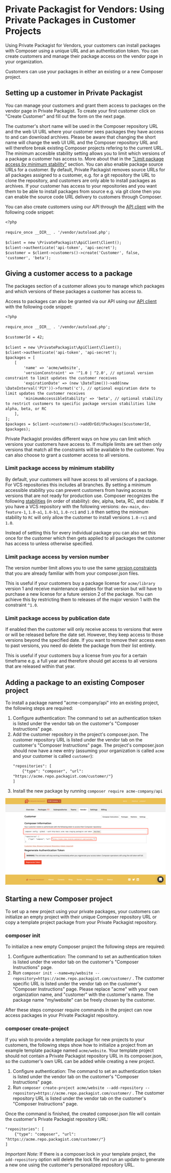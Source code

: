 # Private Packagist for Vendors: Using Private Packages in Customer Projects

Using Private Packagist for Vendors, your customers can install packages with Composer using a unique URL and an authentication token. You can create customers and manage their package access on the vendor page in your organization.

Customers can use your packages in either an existing or a new Composer project.

## Setting up a customer in Private Packagist

You can manage your customers and grant them access to packages on the vendor page in Private Packagist.
To create your first customer click on "Create Customer" and fill out the form on the next page.

The customer's short name will be used in the Composer repository URL and the web UI URL where your customer sees packages
they have access to and can download archives. Please be aware that changing the short name will change the web UI URL and
the Composer repository URL and will therefore break existing Composer projects refering to the current URL. The minimum accesible stability
setting allows you to limit which versions of a package a customer has access to. More about that in the
["Limit package access by minimum stability"](#limit-package-access-by-minimum-stability) section. You can also
enable package source URLs for a customer. By default, Private Packagist removes source URLs for all packages
assigned to a customer, e.g. for a git repository the URL to clone the repository, and customers are only able to install
packages as archives. If your customer has access to your repositories and you want them to be able to install
packages from source e.g. via git clone then you can enable the source code URL delivery to customers through Composer.

You can also create customers using our API through the [API client](https://github.com/packagist/private-packagist-api-client) with the following code snippet:

```
<?php

require_once __DIR__ . '/vendor/autoload.php';

$client = new \PrivatePackagist\ApiClient\Client();
$client->authenticate('api-token', 'api-secret');
$customer = $client->customers()->create('Customer', false, 'customer', 'beta');
```

## Giving a customer access to a package 

The packages section of a customer allows you to manage which packages and which versions of these packages a customer has access to.

Access to packages can also be granted via our API using our [API client](https://github.com/packagist/private-packagist-api-client) with the following code snippet:

```
<?php

require_once __DIR__ . '/vendor/autoload.php';

$customerId = 42;

$client = new \PrivatePackagist\ApiClient\Client();
$client->authenticate('api-token', 'api-secret');
$packages = [
    [
        'name' => 'acme/website',
        'versionConstraint' => '^1.0 | ^2.0', // optional version constraint to limit updates the customer receives
        'expirationDate' => (new \DateTime())->add(new \DateInterval('P1Y'))->format('c'), // optional expiration date to limit updates the customer receives
        'minimumAccessibleStability' => 'beta', // optional stability to restrict customers to specific package version stabilities like alpha, beta, or RC
    ],
];
$packages = $client->customers()->addOrEditPackages($customerId, $packages);
```

Private Packagist provides different ways on how you can limit which versions your customers have access to. If multiple
limits are set then only versions that match all the constraints will be available to the customer. You can also choose
to grant a customer access to all versions.

### Limit package access by minimum stability

By default, your customers will have access to all versions of a package. For VCS repositories this includes all branches.
By setting a minimum accessible stability you can prevent customers from having access to versions that are not ready for
production use. Composer recognizes the following [stabilities](https://getcomposer.org/doc/articles/versions.md#stabilities)
(in order of stability): dev, alpha, beta, RC, and stable. If you have a VCS repository with the following versions:
`dev-main`, `dev-feature-1`, `1.0-a1`, `1.0-b1`, `1.0-rc1` and `1.0` then setting the minimum stability to `RC` will only
allow the customer to install versions `1.0-rc1` and `1.0`.

Instead of setting this for every individual package you can also set this once for the customer which then gets applied
to all packages the customer has access to unless otherwise specified. 

### Limit package access by version number

The version number limit allows you to use the same [version constraints](https://getcomposer.org/doc/articles/versions.md#writing-version-constraints)
that you are already familiar with from your composer.json files.

This is useful if your customers buy a package license for `acme/library` version 1 and receive maintenance updates for
that version but will have to purchase a new license for a future version 2 of the package. You can achieve this by
restricting them to releases of the major version 1 with the constraint `^1.0`.

### Limit package access by publication date

If enabled then the customer will only receive access to versions that were or will be released before the date set. However,
they keep access to those versions beyond the specified date. If you want to remove their access even to past versions, you need do delete the package from their list entirely.

This is useful if your customers buy a license from you for a certain timeframe e.g. a full year and therefore should get
access to all versions that are released within that year.

## Adding a package to an existing Composer project

To install a package named "acme-company/api" into an existing project, the following steps are required:

1. Configure authentication: The command to set an authentication token is listed under the vendor tab on the customer's "Composer Instructions" page.
2. Add the customer repository in the project's composer.json. The customer repository URL is listed under the vendor tab on the customer's "Composer Instructions" page. The project's composer.json should now have a new entry (assuming your organization is called `acme` and your customer is called `customer`):
    ```
    "repositories": [
        {"type": "composer", "url": "https://acme.repo.packagist.com/customer/"}
    ]
    ```
3. Install the new package by running `composer require acme-company/api`
           
![Customer Composer Instructions](/Resources/public/img/docs/customer-composer-instructions.png)

## Starting a new Composer project

To set up a new project using your private packages, your customers can initialize an empty project with their unique Composer repository URL or copy a template project package from your Private Packagist repository.

### composer init
To initialize a new empty Composer project the following steps are required:

1. Configure authentication: The command to set an authentication token is listed under the vendor tab on the customer's "Composer Instructions" page.
2. Run `composer init --name=my/website --repository=https://acme.repo.packagist.com/customer/` . The customer specific URL is listed under the vendor tab on the customer's "Composer Instructions" page. Please replace "acme" with your own organization name, and "customer" with the customer's name. The package name "my/website" can be freely chosen by the customer.

After these steps composer require commands in the project can now access packages in your Private Packagist repository. 

### composer create-project

If you wish to provide a template package for new projects to your customers, the following steps show how to initialize a project from an example template package named `acme/website`. Your template project should not contain a Private Packagist repository URL in its composer.json, so the customer's own URL can be added while creating a new project.

1. Configure authentication: The command to set an authentication token is listed under the vendor tab on the customer's "Composer Instructions" page.
2. Run `composer create-project acme/website --add-repository --repository=https://acme.repo.packagist.com/customer/` . The customer repository URL is listed under the vendor tab on the customer's "Composer Instructions" page.  

Once the command is finished, the created composer.json file will contain the customer's Private Packagist repository URL:

```
"repositories": [
    {"type": "composer", "url": "https://acme.repo.packagist.com/customer/"}
]
```

*Important Note:* If there is a composer.lock in your template project, the `add-repository` option will delete the lock file and run an update to generate a new one using the customer's personalized repository URL.
